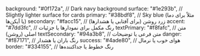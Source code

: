 background: "#0f172a", // Dark navy background
surface: "#1e293b", // Slightly lighter surface for cards
primary: "#38bdf8", // Sky blue (مثلاً برای دما یا آیکن‌ها)
secondary: "#facc15", // زرد روشن (برای آفتابی یا هشدارها)
accent: "#7dd3fc", // رنگ مکمل برای نمودارها یا جزئیات
textPrimary: "#f8fafc", // متن اصلی (روشن)
textSecondary: "#94a3b8", // متن فرعی یا توضیحات
danger: "#f87171", // رنگ باران یا هشدار
success: "#4ade80", // هوای خوب یا نرمال
border: "#334155", // رنگ خطوط یا جداکننده‌ها
